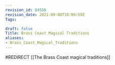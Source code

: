 ```yaml
---
revision_id: 84558
revision_date: 2021-09-08T18:09:59Z
Tags:

draft: false
Title: Brass Coast Magical Traditions
aliases:
- Brass_Coast_Magical_Traditions
---
```

#REDIRECT [[The Brass Coast magical traditions]]